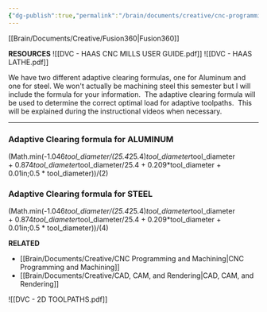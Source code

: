 ```yaml
---
{"dg-publish":true,"permalink":"/brain/documents/creative/cnc-programming-and-machining/"}
---
```



[[Brain/Documents/Creative/Fusion360\|Fusion360]]


**RESOURCES**
![[DVC - HAAS CNC MILLS USER GUIDE.pdf]]
![[DVC - HAAS LATHE.pdf]]

<div class="transclusion internal-embed is-loaded"><div class="markdown-embed">



We have two different adaptive clearing formulas, one for Aluminum and one for steel. We won't actually be machining steel this semester but I will include the formula for your information.  The adaptive clearing formula will be used to determine the correct optimal load for adaptive toolpaths.  This will be explained during the instructional videos when necessary. 

---

### Adaptive Clearing formula for ALUMINUM

(Math.min(-1.046*tool_diameter/(25.4*25.4)*tool_diameter*tool_diameter + 0.874*tool_diameter*tool_diameter/25.4 + 0.209*tool_diameter + 0.01in;0.5 * tool_diameter))/(2)

### Adaptive Clearing formula for STEEL

(Math.min(-1.046*tool_diameter/(25.4*25.4)*tool_diameter*tool_diameter + 0.874*tool_diameter*tool_diameter/25.4 + 0.209*tool_diameter + 0.01in;0.5 * tool_diameter))/(4)



**RELATED**
- [[Brain/Documents/Creative/CNC Programming and Machining\|CNC Programming and Machining]]
- [[Brain/Documents/Creative/CAD, CAM, and Rendering\|CAD, CAM, and Rendering]]


</div></div>

![[DVC - 2D TOOLPATHS.pdf]]
